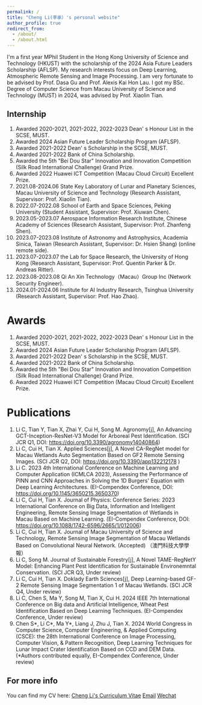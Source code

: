 ```yaml
---
permalink: /
title: "Cheng Li(李承）'s personal website"
author_profile: true
redirect_from: 
  - /about/
  - /about.html
---
```


I'm a first year MPhil Student in the Hong Kong University of Science and Technology (HKUST) with the scholarship of the 2024 Asia Future Leaders Scholarship (AFLSP). My research interests focus on Deep Learning, Atmospheric Remote Sensing and Image Processing. I am very fortunate to be advised by Prof. Dasa Gu and Prof. Alexis Kai Hon Lau. I got my BSc. Degree of Computer Science from Macau University of Science and Technology (MUST) in 2024, was advised by Prof. Xiaolin Tian.

Internship
------
1. Awarded 2020-2021, 2021-2022, 2022-2023 Dean' s Honour List in the SCSE, MUST.
2. Awarded 2024 Asian Future Leader Scholarship Program (AFLSP).
3. Awarded 2021-2022 Dean' s Scholarship in the SCSE, MUST.
4. Awarded 2021-2022 Bank of China Scholarship.
5. Awarded the 5th "Bei Dou Star" Innovation and Innovation Competition (Silk Road International Challenge) Grand Prize.
6. Awarded 2022 Huawei ICT Competition (Macau Cloud Circuit) Excellent Prize.
1. 2021.08-2024.06 State Key Laboratory of Lunar and Planetary Sciences, Macau University of Science and Technology (Research Assistant, Supervisor: Prof. Xiaolin Tian).
2. 2022.07-2022.08 School of Earth and Space Sciences, Peking University (Student Assistant, Supervisor: Prof. Xiuwan Chen).
3. 2023.05-2023.07 Aerospace Information Research Institute, Chinese Academy of Sciences (Research Assistant, Supervisor: Prof. Zhanfeng Shen).
4. 2023.07-2023.08 Institute of Astronomy and Astrophysics, Academia Sinica, Taiwan (Research Assistant, Supervisor: Dr. Hsien Shang) (online remote side).
5. 2023.07-2023.07 the Lab for Space Research, the University of Hong Kong (Research Assistant, Supervisor: Prof. Quentin Parker & Dr. Andreas Ritter).
6. 2023.08-2023.08 Qi An Xin Technology（Macau）Group Inc (Network Security Engineer).
7. 2024.01-2024.06 Institute for AI Industry Research, Tsinghua University (Research Assistant, Supervisor: Prof. Hao Zhao).

Awards
======
1. Awarded 2020-2021, 2021-2022, 2022-2023 Dean' s Honour List in the SCSE, MUST.
2. Awarded 2024 Asian Future Leader Scholarship Program (AFLSP).
3. Awarded 2021-2022 Dean' s Scholarship in the SCSE, MUST.
4. Awarded 2021-2022 Bank of China Scholarship.
5. Awarded the 5th "Bei Dou Star" Innovation and Innovation Competition (Silk Road International Challenge) Grand Prize.
6. Awarded 2022 Huawei ICT Competition (Macau Cloud Circuit) Excellent Prize.

Publications
======
1. Li C, Tian Y, Tian X, Zhai Y, Cui H, Song M. Agronomy[j], An Advancing GCT-Inception-ResNet-V3 Model for Arboreal
Pest Identification. (SCI JCR Q1, DOI: https://doi.org/10.3390/agronomy14040864)
2. Li C, Cui H, Tian X. Applied Sciences[j], A Novel CA-RegNet model for Macau Wetlands Auto Segmentation Based on GF2
Remote Sensing Images. (SCI JCR Q2, DOI: https://doi.org/10.3390/app132212178 )
3. Li C. 2023 4th International Conference on Machine Learning and Computer Application (ICMLCA 2023),
Assessing the Performance of PINN and CNN Approaches in Solving the 1D Burgers' Equation with Deep Learning
Architectures. (EI-Compendex Conference, DOI: https://doi.org/10.1145/3650215.3650370)
4. Li C, Cui H, Tian X. Journal of Physics: Conference Series: 2023 International Conference on Big Data, Information and Intelligent Engineering, Remote Sensing
Image Segmentation of Wetlands in Macau Based on Machine Learning. (EI-Compendex Conference, DOI: https://doi.org/10.1088/1742-6596/2665/1/012006)
5. Li C, Cui H, Tian X. Journal of Macau University of Science and Technology, Remote Sensing Image Segmentation of
Macau Wetlands Based on Convolutional Neural Network. (Accepted) （澳門科技大學學報）
6. Li C, Song M. Journal of Sustainable Forestry[j], A Novel TAME-RegNetY Model: Enhancing Plant Pest Identification for
Sustainable Environemntal Conservation. (SCI JCR Q3, Under review)
7. Li C, Cui H, Tian X. Doklady Earth Sciences[j], Deep Learning-based GF-2 Remote Sensing Image Segmentation 1 of
Macau Wetlands. (SCI JCR Q4, Under review)
8. Li C, Chen S, Ma Y, Song M, Tian X, Cui H. 2024 IEEE 7th International Conference on Big data and Artificial Intelligence, Wheat Pest Identification Based on Deep 
Learning Techniques. (EI-Compendex Conference, Under review)
9. Chen S*, Li C*, Ma Y*, Liang J, Zhu J, Tian X. 2024 World Congress in Computer Science, Computer Engineering, & Applied Computing (CSCE): the 28th International Conference on Image Processing, Computer Vision, & Pattern Recognition, Deep Learning Techniques for Lunar Impact Crater Identification Based on CCD and DEM Data. (*Authors contributed equally, EI-Compendex Conference, Under review)

For more info
------
You can find my CV here: [Cheng Li's Curriculum Vitae](../assets/Curriculum_Vitae.pdf)
[Email](mailto:chengli0323@gmail.com)
[Wechat](../images/wechat.jpg)
